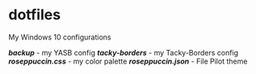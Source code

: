 # dotfiles
My Windows 10 configurations

***backup*** - my YASB config
***tacky-borders*** - my Tacky-Borders config
***roseppuccin.css*** - my color palette
***roseppuccin.json*** - File Pilot theme
